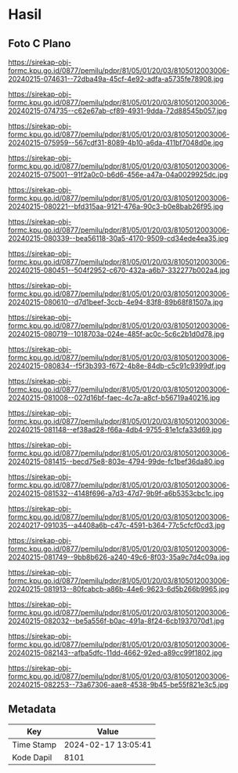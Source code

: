 # Hasil

## Foto C Plano

https://sirekap-obj-formc.kpu.go.id/0877/pemilu/pdpr/81/05/01/20/03/8105012003006-20240215-074631--72dba49a-45cf-4e92-adfa-a5735fe78908.jpg

https://sirekap-obj-formc.kpu.go.id/0877/pemilu/pdpr/81/05/01/20/03/8105012003006-20240215-074735--c62e67ab-cf89-4931-9dda-72d88545b057.jpg

https://sirekap-obj-formc.kpu.go.id/0877/pemilu/pdpr/81/05/01/20/03/8105012003006-20240215-075959--567cdf31-8089-4b10-a6da-411bf7048d0e.jpg

https://sirekap-obj-formc.kpu.go.id/0877/pemilu/pdpr/81/05/01/20/03/8105012003006-20240215-075001--91f2a0c0-b6d6-456e-a47a-04a0029925dc.jpg

https://sirekap-obj-formc.kpu.go.id/0877/pemilu/pdpr/81/05/01/20/03/8105012003006-20240215-080221--bfd315aa-9121-476a-90c3-b0e8bab26f95.jpg

https://sirekap-obj-formc.kpu.go.id/0877/pemilu/pdpr/81/05/01/20/03/8105012003006-20240215-080339--bea56118-30a5-4170-9509-cd34ede4ea35.jpg

https://sirekap-obj-formc.kpu.go.id/0877/pemilu/pdpr/81/05/01/20/03/8105012003006-20240215-080451--504f2952-c670-432a-a6b7-332277b002a4.jpg

https://sirekap-obj-formc.kpu.go.id/0877/pemilu/pdpr/81/05/01/20/03/8105012003006-20240215-080610--d7d1beef-3ccb-4e94-83f8-89b68f81507a.jpg

https://sirekap-obj-formc.kpu.go.id/0877/pemilu/pdpr/81/05/01/20/03/8105012003006-20240215-080719--1018703a-024e-485f-ac0c-5c6c2b1d0d78.jpg

https://sirekap-obj-formc.kpu.go.id/0877/pemilu/pdpr/81/05/01/20/03/8105012003006-20240215-080834--f5f3b393-f672-4b8e-84db-c5c91c9399df.jpg

https://sirekap-obj-formc.kpu.go.id/0877/pemilu/pdpr/81/05/01/20/03/8105012003006-20240215-081008--027d16bf-faec-4c7a-a8cf-b56719a40216.jpg

https://sirekap-obj-formc.kpu.go.id/0877/pemilu/pdpr/81/05/01/20/03/8105012003006-20240215-081148--ef38ad28-f66a-4db4-9755-81e1cfa33d69.jpg

https://sirekap-obj-formc.kpu.go.id/0877/pemilu/pdpr/81/05/01/20/03/8105012003006-20240215-081415--becd75e8-803e-4794-99de-fc1bef36da80.jpg

https://sirekap-obj-formc.kpu.go.id/0877/pemilu/pdpr/81/05/01/20/03/8105012003006-20240215-081532--4148f696-a7d3-47d7-9b9f-a6b5353cbc1c.jpg

https://sirekap-obj-formc.kpu.go.id/0877/pemilu/pdpr/81/05/01/20/03/8105012003006-20240217-091035--a4408a6b-c47c-4591-b364-77c5cfcf0cd3.jpg

https://sirekap-obj-formc.kpu.go.id/0877/pemilu/pdpr/81/05/01/20/03/8105012003006-20240215-081749--9bb8b626-a240-49c6-8f03-35a9c7d4c09a.jpg

https://sirekap-obj-formc.kpu.go.id/0877/pemilu/pdpr/81/05/01/20/03/8105012003006-20240215-081913--80fcabcb-a86b-44e6-9623-6d5b266b9965.jpg

https://sirekap-obj-formc.kpu.go.id/0877/pemilu/pdpr/81/05/01/20/03/8105012003006-20240215-082032--be5a556f-b0ac-491a-8f24-6cb1937070d1.jpg

https://sirekap-obj-formc.kpu.go.id/0877/pemilu/pdpr/81/05/01/20/03/8105012003006-20240215-082143--afba5dfc-11dd-4662-92ed-a89cc99f1802.jpg

https://sirekap-obj-formc.kpu.go.id/0877/pemilu/pdpr/81/05/01/20/03/8105012003006-20240215-082253--73a67306-aae8-4538-9b45-be55f821e3c5.jpg


## Metadata

| Key        | Value               |
| ---------- | ------------------- |
| Time Stamp | 2024-02-17 13:05:41 |
| Kode Dapil | 8101                |



